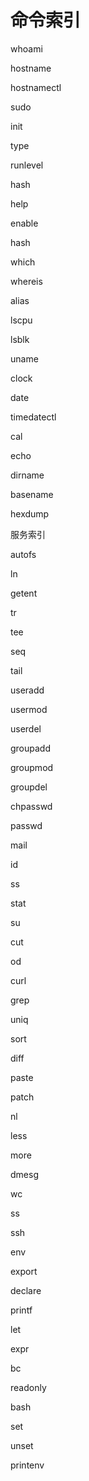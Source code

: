 # 命令索引

whoami

hostname

hostnamectl

sudo

init

type

runlevel

hash

help

enable

hash

which

whereis

alias

lscpu

lsblk

uname

clock

date

timedatectl

cal

echo

dirname

basename

hexdump

服务索引

autofs

ln

getent

tr

tee

seq

tail

useradd

usermod

userdel

groupadd

groupmod

groupdel

chpasswd

passwd

mail

id

ss

stat

su

cut

od

curl

grep

uniq

sort

diff

paste

patch

nl

less

more

dmesg

wc

ss

ssh

env

export

declare

printf

let

expr

bc

readonly

bash

set

unset

printenv

